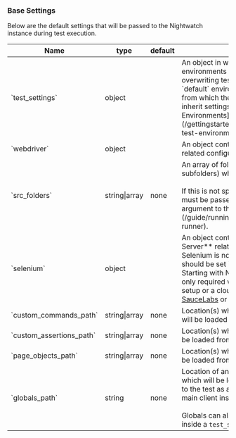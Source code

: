 ### Base Settings
Below are the default settings that will be passed to the Nightwatch instance during test execution.

<table class="table table-bordered table-striped">
  <thead>
   <tr>
     <th style="width: 100px;">Name</th>
     <th style="width: 100px;">type</th>
     <th style="width: 50px;">default</th>
     <th>description</th>
   </tr>
  </thead>
  <tbody>
  <tr>
    <td>`test_settings`</td>
    <td>object</td>
    <td></td>
    <td>An object in which all the test environments are defined, each overwriting test settings as needed. A `default` environment is always required, from which the other environments inherit settings from. See [Defining Test Environments](/gettingstarted/configuration/#defining-test-environments) below for details.</td>
  </tr>
  <tr>
    <td>`webdriver`</td>
    <td>object</td>
    <td></td>
    <td>An object containing **WebDriver** related configuration options.</td>
  </tr>
  <tr>
     <td>`src_folders`</td>
     <td>string|array</td>
     <td>none</td>
     <td>
      An array of folders (excluding subfolders) where the tests are located.
      <br><br>
      If this is not specified, the test source must be passed inline as the second argument to the [test runner](/guide/running-tests/#nightwatch-runner).
     </td>
  </tr>
  <tr>
    <td>`selenium`</td>
    <td>object</td>
    <td></td>
    <td>
    An object containing **Selenium Server** related configuration options. If Selenium is not used, `webdriver` options should be set instead.
    <br> 
    Starting with Nightwatch 1.0, Selenium is only required when testing against a Grid setup or a cloud testing service (such as <a href="https://saucelabs.com/" target="_blank">SauceLabs</a> or <a href="https://www.browserstack.com/" target="_blank">BrowserStack</a>).
    </td>
  </tr>
  
   <tr>
     <td>`custom_commands_path`</td>
     <td>string|array</td>
     <td>none</td>
     <td>Location(s) where custom commands will be loaded from.</td>
   </tr>
   
   <tr>
     <td>`custom_assertions_path`</td>
     <td>string|array</td>
     <td>none</td>
     <td>Location(s) where custom assertions will be loaded from.</td>
   </tr>
   
   <tr>
    <td>`page_objects_path`</td>
    <td>string|array</td>
    <td>none</td>
    <td>Location(s) where page object files will be loaded from.</td>
  </tr>
  
   <tr>
     <td>`globals_path`</td>
     <td>string</td>
     <td>none</td>
     <td>Location of an external globals module which will be loaded and made available to the test as a property <code>globals</code> on the main client instance. <br><br>Globals can also be defined/overwritten inside a <code>test_settings</code> environment.</td>
   </tr>
  </tbody>
</table>

[1]:	https://nightwatchjs.org/guide#test-environments
[2]:	https://github.com/nightwatchjs/nightwatch/blob/master/bin/nightwatch.json
